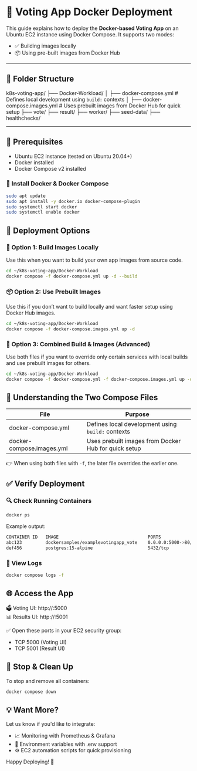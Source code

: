 # 🐳 Voting App Docker Deployment

This guide explains how to deploy the **Docker-based Voting App** on an Ubuntu EC2 instance using Docker Compose. It supports two modes:

- ✅ Building images locally
- 📦 Using pre-built images from Docker Hub

---

## 📁 Folder Structure

k8s-voting-app/
├── Docker-Workload/
│   ├── docker-compose.yml    # Defines local development using `build:` contexts
│   ├── docker-compose.images.yml  # Uses prebuilt images from Docker Hub for quick setup
├── vote/
├── result/
├── worker/
├── seed-data/
├── healthchecks/

---

## 🧾 Prerequisites

- Ubuntu EC2 instance (tested on Ubuntu 20.04+)
- Docker installed
- Docker Compose v2 installed

### 🔧 Install Docker & Docker Compose

```bash
sudo apt update
sudo apt install -y docker.io docker-compose-plugin
sudo systemctl start docker
sudo systemctl enable docker
```

## 🚀 Deployment Options

### 🔧 Option 1: Build Images Locally
Use this when you want to build your own app images from source code.

```bash
cd ~/k8s-voting-app/Docker-Workload
docker compose -f docker-compose.yml up -d --build
```

### 📦 Option 2: Use Prebuilt Images
Use this if you don’t want to build locally and want faster setup using Docker Hub images.

```bash
cd ~/k8s-voting-app/Docker-Workload
docker compose -f docker-compose.images.yml up -d
```

### 🧪 Option 3: Combined Build & Images (Advanced)
Use both files if you want to override only certain services with local builds and use prebuilt images for others.

```bash
cd ~/k8s-voting-app/Docker-Workload
docker compose -f docker-compose.yml -f docker-compose.images.yml up -d --build
```

## 🧠 Understanding the Two Compose Files

| File                     | Purpose                                         |
|--------------------------|-------------------------------------------------|
| docker-compose.yml       | Defines local development using `build:` contexts |
| docker-compose.images.yml| Uses prebuilt images from Docker Hub for quick setup |

👉 When using both files with `-f`, the later file overrides the earlier one.

## ✅ Verify Deployment

### 🔍 Check Running Containers

```bash
docker ps
```

Example output:

```bash
CONTAINER ID   IMAGE                                  PORTS                    NAMES
abc123         dockersamples/examplevotingapp_vote    0.0.0.0:5000->80/tcp     docker-workload-vote-1
def456         postgres:15-alpine                     5432/tcp                 docker-workload-db-1
```

### 📜 View Logs

```bash
docker compose logs -f
```

## 🌐 Access the App

🗳️ Voting UI: http://<your-ec2-public-ip>:5000  
📊 Results UI: http://<your-ec2-public-ip>:5001

✅ Open these ports in your EC2 security group:

- TCP 5000 (Voting UI)
- TCP 5001 (Result UI)

## 🛑 Stop & Clean Up

To stop and remove all containers:

```bash
docker compose down
```

## 💡 Want More?

Let us know if you'd like to integrate:

- 📈 Monitoring with Prometheus & Grafana
- 🌿 Environment variables with .env support
- ⚙️ EC2 automation scripts for quick provisioning

Happy Deploying! 🚀
